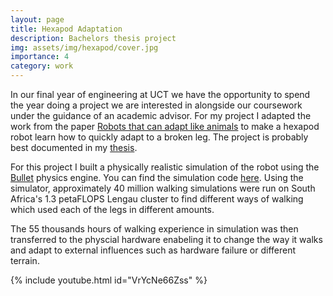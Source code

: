 ```yaml
---
layout: page
title: Hexapod Adaptation
description: Bachelors thesis project
img: assets/img/hexapod/cover.jpg
importance: 4
category: work
---
```


In our final year of engineering at UCT we have the opportunity to spend the year doing a project we are interested in alongside our coursework under the guidance of an academic advisor. For my project I adapted the work from the paper [Robots that can adapt like animals](https://doi.org/10.1038/nature14422) to make a hexapod robot learn how to quickly adapt to a broken leg. The project is probably best documented in my [thesis](https://chrismailer.github.io/assets/pdf/mailer-bachelors-thesis.pdf).

For this project I built a physically realistic simulation of the robot using the [Bullet](https://pybullet.org/wordpress/) physics engine. You can find the simulation code [here](https://github.com/chrismailer/hexapod-sim). Using the simulator, approximately 40 million walking simulations were run on South Africa's 1.3 petaFLOPS Lengau cluster to find different ways of walking which used each of the legs in different amounts.

The 55 thousands hours of walking experience in simulation was then transferred to the physcial hardware enabeling it to change the way it walks and adapt to external influences such as hardware failure or different terrain.

{% include youtube.html id="VrYcNe66Zss" %}
